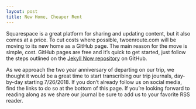 ```yaml
---
layout: post
title: New Home, Cheaper Rent
---
```


Squarespace is a great platform for sharing and updating content, but it also comes at a price. To cut costs where possible, twoenroute.com will be moving to its new home as a GitHub page. The main reason for the move is simple, cost. GitHub pages are free and it’s quick to get started, just follow the steps outlined on the [Jekyll Now repository](https://github.com/barryclark/jekyll-now) on GitHub.

As we approach the two year anniversary of departing on our trip, we thought it would be a great time to start transcribing our trip journals, day-by-day starting 7/26/2018.
If you don’t already follow us on social media, find the links to do so at the bottom of this page. If you’re looking forward to reading along as we share our journal be sure to add us to your favorite RSS reader.
